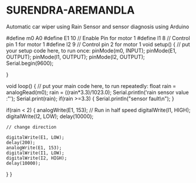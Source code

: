 # SURENDRA-AREMANDLA
Automatic car wiper using Rain Sensor and sensor diagnosis using Arduino 

#define m0 A0
#define E1 10  // Enable Pin for motor 1
#define I1 8  // Control pin 1 for motor 1
#define I2 9  // Control pin 2 for motor 1
void setup() {
  // put your setup code here, to run once:
   pinMode(m0, INPUT);
   pinMode(E1, OUTPUT);
    pinMode(I1, OUTPUT);
    pinMode(I2, OUTPUT);
   Serial.begin(9600);

}

void loop() {
  // put your main code here, to run repeatedly:
    float rain = analogRead(m0);
    rain = ((rain*3.3)/1023.0);
    Serial.println('rain sensor value :"');
    Serial.print(rain);
    if(rain >=3.3)
    {
      Serial.println("sensor fault\n");
    }
    
  if(rain < 2)
  {
     analogWrite(E1, 153); // Run in half speed
    digitalWrite(I1, HIGH);
    digitalWrite(I2, LOW);
    delay(10000);

    // change direction

    digitalWrite(E1, LOW);
    delay(200);
    analogWrite(E1, 153);  
    digitalWrite(I1, LOW);
    digitalWrite(I2, HIGH);
    delay(10000);
  }
}
